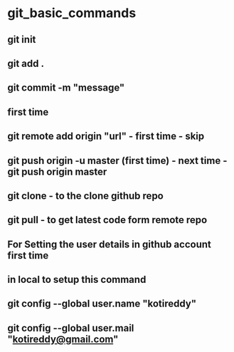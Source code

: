 # git_basic_commands

## git init
## git add .
## git commit -m "message"
## first time
## git remote add origin "url" - first time - skip 
## git push origin -u master (first time) -   next time - git push origin master

## git clone <url>  - to the clone github repo 

## git pull - to get latest code form remote repo 

## For Setting the user details in github account first time 

## in local to setup this command

## git config --global user.name "kotireddy"

## git config --global user.mail "kotireddy@gmail.com"
